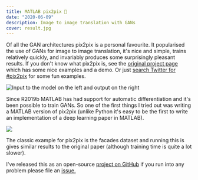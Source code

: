 ```yaml
---
title: MATLAB pix2pix 🏢
date: "2020-06-09"
description: Image to image translation with GANs
cover: result.jpg
---
```



Of all the GAN architectures pix2pix is a personal favourite. It popularised the use of GANs for image to image translation, it's nice and simple, trains relatively quickly, and invariably produces some surprisingly pleasant results. If you don't know what pix2pix is, see the [original project page](https://phillipi.github.io/pix2pix/) which has some nice examples and a demo. Or just [search Twitter for #pix2pix](https://twitter.com/search?q=%23pix2pix) for some fun examples.

![Input to the model on the left and output on the right](result.jpg)

Since R2019b MATLAB has had support for automatic differentiation and it's been possible to train GANs. So one of the first things I tried out was writing a MATLAB version of pix2pix (unlike Python it's easy to be the first to write an implementation of a deep learning paper in MATLAB).

![](https://raw.githubusercontent.com/matlab-deep-learning/pix2pix/master/docs/training.gif)

The classic example for pix2pix is the facades dataset and running this is gives similar results to the original paper (although training time is quite a lot slower).

I've released this as an open-source [project on GitHub](https://github.com/matlab-deep-learning/pix2pix) if you run into any problem please file an [issue.](https://github.com/matlab-deep-learning/pix2pix/issues)
